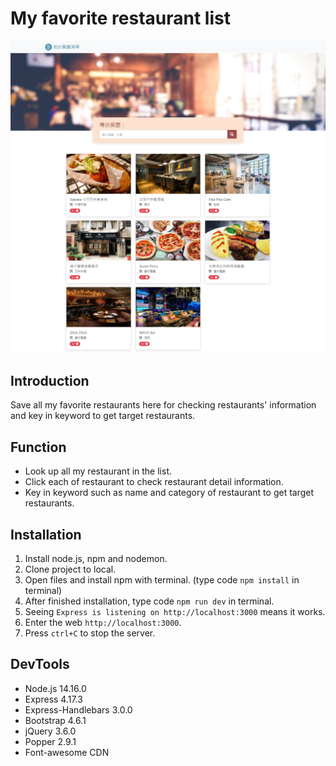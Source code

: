 # My favorite restaurant list
![image](https://github.com/Laylalll/restaurant_list/blob/main/public/images/screenshot.png)

## Introduction
Save all my favorite restaurants here for checking restaurants' information and key in keyword to get target restaurants.

## Function
- Look up all my restaurant in the list.
- Click each of restaurant to check restaurant detail information.
- Key in keyword such as name and category of restaurant to get target restaurants.

## Installation
1. Install node.js, npm and nodemon.
2. Clone project to local. 
3. Open files and install npm with terminal. (type code ```npm install``` in terminal)
4. After finished installation, type code ```npm run dev``` in terminal.
5. Seeing `Express is listening on http://localhost:3000` means it works. 
6. Enter the web `http://localhost:3000`.
7. Press `ctrl+C` to stop the server.

## DevTools
- Node.js 14.16.0
- Express 4.17.3
- Express-Handlebars 3.0.0
- Bootstrap 4.6.1
- jQuery 3.6.0
- Popper 2.9.1
- Font-awesome CDN